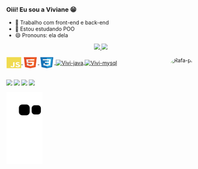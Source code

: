 ### Oiii! Eu sou a Viviane 😁


- 🔭 Trabalho com front-end e back-end
- 🌱 Estou estudando POO
- 😄 Pronouns: ela dela

<div align="center">
  <a href="https://github.com/vivianedscorrea">
  <img height="180em" src="https://github-readme-stats.vercel.app/api?username=vivianedscorrea&show_icons=true&theme=dracula&include_all_commits=true&count_private=true"/>
  <img height="180em" src="https://github-readme-stats.vercel.app/api/top-langs/?username=vivianedscorrea&layout=compact&langs_count=7&theme=dracula"/>
</div>
  <div style="display: inline_block"><br>
  <img align="center" alt="Vivi-Js" height="30" width="40" src="https://raw.githubusercontent.com/devicons/devicon/master/icons/javascript/javascript-plain.svg">
  <img align="center" alt="Vivi-HTML" height="30" width="40" src="https://raw.githubusercontent.com/devicons/devicon/master/icons/html5/html5-original.svg">
  <img align="center" alt="Vivi-CSS" height="30" width="40" src="https://raw.githubusercontent.com/devicons/devicon/master/icons/css3/css3-original.svg">
  <img align="center" alt="Vivi-java" height="70" width="40" src="https://cdn.jsdelivr.net/gh/devicons/devicon/icons/java/java-plain.svg">
  <img align="center" alt="Vivi-mysql" height="70" width="40" src="https://cdn.jsdelivr.net/gh/devicons/devicon/icons/mysql/mysql-plain-wordmark.svg" />
  <img align="right" alt="Rafa-pic" height="150" style="border-radius:50px;" src=https://i.picasion.com/pic92/d01e61c550dce019dd547eb03b767d5b.gif>
</div>
  
  ##
  
  <div> 
  <a href="https://instagram.com/rafaballerini" target="_blank"><img src="https://img.shields.io/badge/-Instagram-%23E4405F?style=for-the-badge&logo=instagram&logoColor=white" target="_blank"></a>
 <a href=https://discord.com/channels/@me target="_blank"><img src="https://img.shields.io/badge/Discord-7289DA?style=for-the-badge&logo=discord&logoColor=white" target="_blank"></a> 
  <a href = "mailto:vivianecorreasv@gmail.com"><img src="https://img.shields.io/badge/-Gmail-%23333?style=for-the-badge&logo=gmail&logoColor=white" target="_blank"></a>
  <a href=https://www.linkedin.com/in/viviane-corr%C3%AAa-5a93b7177/ target="_blank"><img src="https://img.shields.io/badge/-LinkedIn-%230077B5?style=for-the-badge&logo=linkedin&logoColor=white" target="_blank"></a> 
 
  ![Snake animation](https://github.com/rafaballerini/rafaballerini/blob/output/github-contribution-grid-snake.svg)
 
</div>
